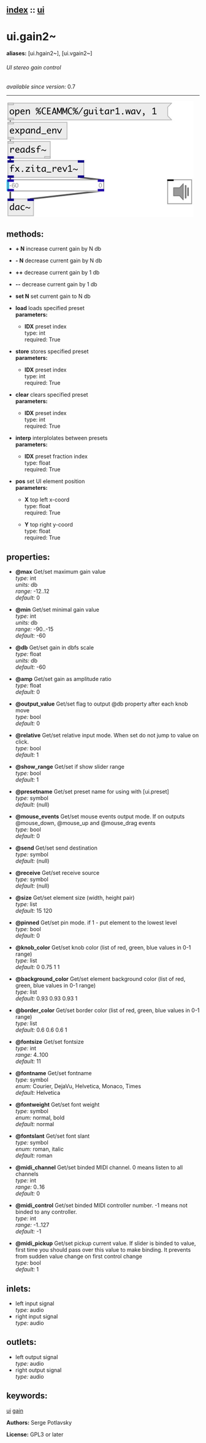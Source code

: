 [index](index.html) :: [ui](category_ui.html)
---

# ui.gain2~
**aliases:** [ui.hgain2\~], [ui.vgain2\~]


###### UI stereo gain control

*available since version:* 0.7

---




[![example](../examples/img/ui.gain2~.jpg)](../examples/pd/ui.gain2~.pd)





## methods:

* **+ N**
increase current gain by N db<br>

* **- N**
decrease current gain by N db<br>

* **++**
decrease current gain by 1 db<br>

* **--**
decrease current gain by 1 db<br>

* **set N**
set current gain to N db<br>

* **load**
loads specified preset<br>
  __parameters:__
  - **IDX** preset index<br>
    type: int <br>
    required: True <br>

* **store**
stores specified preset<br>
  __parameters:__
  - **IDX** preset index<br>
    type: int <br>
    required: True <br>

* **clear**
clears specified preset<br>
  __parameters:__
  - **IDX** preset index<br>
    type: int <br>
    required: True <br>

* **interp**
interplolates between presets<br>
  __parameters:__
  - **IDX** preset fraction index<br>
    type: float <br>
    required: True <br>

* **pos**
set UI element position<br>
  __parameters:__
  - **X** top left x-coord<br>
    type: float <br>
    required: True <br>

  - **Y** top right y-coord<br>
    type: float <br>
    required: True <br>




## properties:

* **@max** 
Get/set maximum gain value<br>
_type:_ int<br>
_units:_ db<br>
_range:_ -12..12<br>
_default:_ 0<br>

* **@min** 
Get/set minimal gain value<br>
_type:_ int<br>
_units:_ db<br>
_range:_ -90..-15<br>
_default:_ -60<br>

* **@db** 
Get/set gain in dbfs scale<br>
_type:_ float<br>
_units:_ db<br>
_default:_ -60<br>

* **@amp** 
Get/set gain as amplitude ratio<br>
_type:_ float<br>
_default:_ 0<br>

* **@output_value** 
Get/set flag to output @db property after each knob move<br>
_type:_ bool<br>
_default:_ 0<br>

* **@relative** 
Get/set relative input mode. When set do not jump to value on click.<br>
_type:_ bool<br>
_default:_ 1<br>

* **@show_range** 
Get/set if show slider range<br>
_type:_ bool<br>
_default:_ 1<br>

* **@presetname** 
Get/set preset name for using with [ui.preset]<br>
_type:_ symbol<br>
_default:_ (null)<br>

* **@mouse_events** 
Get/set mouse events output mode. If on outputs @mouse_down, @mouse_up and @mouse_drag
events<br>
_type:_ bool<br>
_default:_ 0<br>

* **@send** 
Get/set send destination<br>
_type:_ symbol<br>
_default:_ (null)<br>

* **@receive** 
Get/set receive source<br>
_type:_ symbol<br>
_default:_ (null)<br>

* **@size** 
Get/set element size (width, height pair)<br>
_type:_ list<br>
_default:_ 15 120<br>

* **@pinned** 
Get/set pin mode. if 1 - put element to the lowest level<br>
_type:_ bool<br>
_default:_ 0<br>

* **@knob_color** 
Get/set knob color (list of red, green, blue values in 0-1 range)<br>
_type:_ list<br>
_default:_ 0 0.75 1 1<br>

* **@background_color** 
Get/set element background color (list of red, green, blue values in 0-1 range)<br>
_type:_ list<br>
_default:_ 0.93 0.93 0.93 1<br>

* **@border_color** 
Get/set border color (list of red, green, blue values in 0-1 range)<br>
_type:_ list<br>
_default:_ 0.6 0.6 0.6 1<br>

* **@fontsize** 
Get/set fontsize<br>
_type:_ int<br>
_range:_ 4..100<br>
_default:_ 11<br>

* **@fontname** 
Get/set fontname<br>
_type:_ symbol<br>
_enum:_ Courier, DejaVu, Helvetica, Monaco, Times<br>
_default:_ Helvetica<br>

* **@fontweight** 
Get/set font weight<br>
_type:_ symbol<br>
_enum:_ normal, bold<br>
_default:_ normal<br>

* **@fontslant** 
Get/set font slant<br>
_type:_ symbol<br>
_enum:_ roman, italic<br>
_default:_ roman<br>

* **@midi_channel** 
Get/set binded MIDI channel. 0 means listen to all channels<br>
_type:_ int<br>
_range:_ 0..16<br>
_default:_ 0<br>

* **@midi_control** 
Get/set binded MIDI controller number. -1 means not binded to any controller.<br>
_type:_ int<br>
_range:_ -1..127<br>
_default:_ -1<br>

* **@midi_pickup** 
Get/set pickup current value. If slider is binded to value, first time you should pass
over this value to make binding. It prevents from sudden value change on first
control change<br>
_type:_ bool<br>
_default:_ 1<br>



## inlets:

* left input signal<br>
_type:_ audio
* right input signal<br>
_type:_ audio



## outlets:

* left output signal<br>
_type:_ audio
* right output signal<br>
_type:_ audio



## keywords:

[ui](keywords/ui.html)
[gain](keywords/gain.html)






**Authors:** Serge Potlavsky




**License:** GPL3 or later






